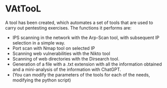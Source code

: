# VAtTooL
A tool has been created, which automates a set of tools that are used to carry out pentesting exercises.
The functions it performs are:

- IPS scanning in the network with the Arp-Scan tool, with subsequent IP selection in a simple way.
- Port scan with Nmap tool on selected IP
- Scanning web vulnerabilities with the Nikto tool
- Scanning of web directories with the Dirsearch tool.
- Generation of a file with a .txt extension with all the information obtained and a mini-analysis of the information with ChatGPT.
- (You can modify the parameters of the tools for each of the needs, modifying the python script)

